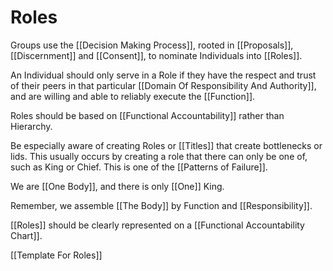 # Roles

Groups use the [[Decision Making Process]], rooted in [[Proposals]], [[Discernment]] and [[Consent]], to nominate Individuals into [[Roles]]. 

An Individual should only serve in a Role if they have the respect and trust of their peers in that particular [[Domain Of Responsibility And Authority]], and are willing and able to reliably execute the [[Function]]. 

Roles should be based on [[Functional Accountability]] rather than Hierarchy. 

Be especially aware of creating Roles or [[Titles]] that create bottlenecks or lids. This usually occurs by creating a role that there can only be one of, such as King or Chief. This is one of the [[Patterns of Failure]]. 

We are [[One Body]], and there is only [[One]] King. 

Remember, we assemble [[The Body]] by Function and [[Responsibility]]. 

[[Roles]] should be clearly represented on a [[Functional Accountability Chart]]. 

[[Template For Roles]] 